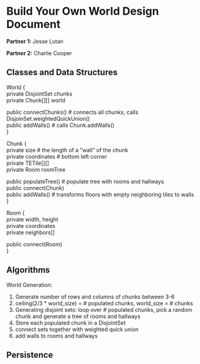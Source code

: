 # Build Your Own World Design Document

**Partner 1:** Jesse Lutan

**Partner 2:** Charlie Cooper

## Classes and Data Structures

World {  
  private DisjointSet chunks  
  private Chunk[][] world  
    
  public connectChunks() # connects all chunks; calls DisjoinSet.weightedQuickUnion()  
  public addWalls() # calls Chunk.addWalls()  
}  
  
Chunk {  
  private size # the length of a "wall" of the chunk  
  private coordinates # bottom left corner  
  private TETile[][]  
  private Room roomTree  
    
  public populateTree() # populate tree with rooms and hallways  
  public connect(Chunk)  
  public addWalls() # transforms floors with empty neighboring tiles to walls  
}  
  
Room {  
  private width, height  
  private coordinates  
  private neighbors[]  
    
  public connect(Room)  
}  
  
## Algorithms

World Generation:
1. Generate number of rows and columns of chunks between 3-6
2. ceiling(2/3 * world_size) = # populated chunks, world_size = # chunks
3. Generating disjoint sets: loop over # populated chunks, pick a random chunk and generate a tree of rooms and hallways
4. Store each populated chunk in a DisjointSet
5. connect sets together with weighted quick union
6. add walls to rooms and hallways

## Persistence
